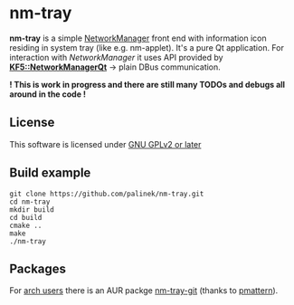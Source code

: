 # nm-tray

**nm-tray** is a simple [NetworkManager](https://wiki.gnome.org/Projects/NetworkManager) front end with information icon residing in system tray (like e.g. nm-applet).
It's a pure Qt application. For interaction with *NetworkManager* it uses API provided by [**KF5::NetworkManagerQt**](https://projects.kde.org/projects/frameworks/networkmanager-qt) -> plain DBus communication.

**! This is work in progress and there are still many TODOs and debugs all around in the code !**

## License

This software is licensed under [GNU GPLv2 or later](https://www.gnu.org/licenses/old-licenses/gpl-2.0.html)

## Build example

    git clone https://github.com/palinek/nm-tray.git
    cd nm-tray
    mkdir build
    cd build
    cmake ..
    make
    ./nm-tray

## Packages

For [arch users](https://www.archlinux.org/) there is an AUR packge [nm-tray-git](https://aur.archlinux.org/packages/nm-tray-git/) (thanks to [pmattern](https://github.com/pmattern)).
